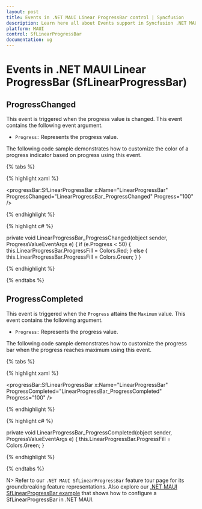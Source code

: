 ```yaml
---
layout: post
title: Events in .NET MAUI Linear ProgressBar control | Syncfusion
description: Learn here all about Events support in Syncfusion .NET MAUI Linear ProgressBar control, its elements and more.
platform: MAUI
control: SfLinearProgressBar
documentation: ug
---
```


# Events in .NET MAUI Linear ProgressBar (SfLinearProgressBar)

## ProgressChanged

This event is triggered when the progress value is changed. This event contains the following event argument.

* `Progress:` Represents the progress value.

The following code sample demonstrates how to customize the color of a progress indicator based on progress using this event. 

{% tabs %} 

{% highlight xaml %}

<progressBar:SfLinearProgressBar x:Name="LinearProgressBar" 
                                 ProgressChanged="LinearProgressBar_ProgressChanged" 
                                 Progress="100" />

{% endhighlight %}

{% highlight c# %}

private void LinearProgressBar_ProgressChanged(object sender, ProgressValueEventArgs e)
{
    if (e.Progress < 50)
    {
        this.LinearProgressBar.ProgressFill = Colors.Red;
    }
    else
    {
        this.LinearProgressBar.ProgressFill = Colors.Green;
    }
}

{% endhighlight %}

{% endtabs %} 

## ProgressCompleted

This event is triggered when the `Progress` attains the `Maximum` value. This event contains the following argument.

* `Progress:` Represents the progress value.

The following code sample demonstrates how to customize the progress bar when the progress reaches maximum using this event. 

{% tabs %} 

{% highlight xaml %}

<progressBar:SfLinearProgressBar x:Name="LinearProgressBar" 
                                 ProgressCompleted="LinearProgressBar_ProgressCompleted" 
                                 Progress="100" />

{% endhighlight %}

{% highlight c# %}

private void LinearProgressBar_ProgressCompleted(object sender, ProgressValueEventArgs e)
{
    this.LinearProgressBar.ProgressFill = Colors.Green;
}

{% endhighlight %}

{% endtabs %} 

N> Refer to our `.NET MAUI SfLinearProgressBar` feature tour page for its groundbreaking feature representations. Also explore our [.NET MAUI SfLinearProgressBar example](https://github.com/syncfusion/maui-demos/) that shows how to configure a SfLinearProgressBar in .NET MAUI.
